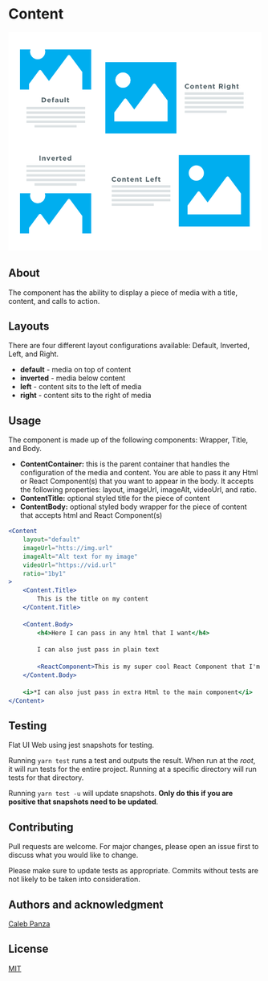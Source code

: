 # Content

![alt christ-fellowship-flat-ui](/docs/static/Content.png)

## About
The component has the ability to display a piece of media with a title, content, and calls to action.

## Layouts
There are four different layout configurations available: Default, Inverted, Left, and Right.
* **default** - media on top of content
* **inverted** - media below content
* **left** - content sits to the left of media
* **right** - content sits to the right of media

## Usage
The component is made up of the following components: Wrapper, Title, and Body.
* **ContentContainer:** this is the parent container that handles the configuration of the media and content. You are able to pass it any Html or React Component(s) that you want to appear in the body. It accepts the following properties: layout, imageUrl, imageAlt, videoUrl, and ratio.
* **ContentTitle:** optional styled title for the piece of content
* **ContentBody:** optional styled body wrapper for the piece of content that accepts html and React Component(s)


```jsx
<Content
    layout="default"
    imageUrl="htts://img.url"
    imageAlt="Alt text for my image"
    videoUrl="https://vid.url"
    ratio="1by1"
>
    <Content.Title>
        This is the title on my content
    </Content.Title>

    <Content.Body>
        <h4>Here I can pass in any html that I want</h4>

        I can also just pass in plain text

        <ReactComponent>This is my super cool React Component that I'm passing in too!</ReactComponent>
    </Content.Body>

    <i>*I can also just pass in extra Html to the main component</i>
</Content>
```


## Testing
Flat UI Web using jest snapshots for testing.

Running `yarn test` runs a test and outputs the result. When run at the _root_, it will run tests for the entire project. Running at a specific directory will run tests for that directory.

Running `yarn test -u` will update snapshots. **Only do this if you are positive that snapshots need to be updated**.

## Contributing
Pull requests are welcome. For major changes, please open an issue first to discuss what you would like to change.

Please make sure to update tests as appropriate. Commits without tests are not likely to be taken into consideration.

## Authors and acknowledgment
[Caleb Panza](https://github.com/calebpanza)

## License
[MIT](https://choosealicense.com/licenses/mit/)